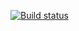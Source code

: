 [![Build status](https://ci.appveyor.com/api/projects/status/jt0oar5n2xdtcnms?svg=true)](https://ci.appveyor.com/project/smartcookiem/rest)